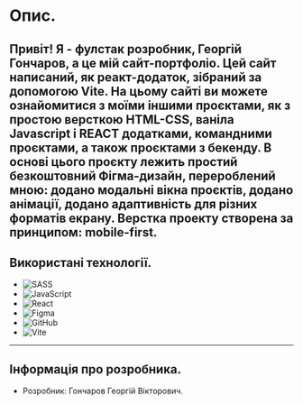 # Опис.

Привіт! Я - фулстак розробник, Георгій Гончаров, а це мій сайт-портфоліо. Цей сайт написаний, як реакт-додаток, зібраний за допомогою Vite. На цьому сайті ви можете ознайомитися з моїми іншими проєктами, як з простою версткою HTML-CSS, ваніла Javascript і REACT додатками, командними проєктами, а також проєктами з бекенду.
В основі цього проєкту лежить простий безкоштовний Фігма-дизайн, перероблений мною: додано модальні вікна проєктів, додано анімації, додано адаптивність для різних форматів екрану. Верстка проекту створена за принципом: mobile-first.
---

## Використані технології.

-  ![SASS](https://img.shields.io/badge/SASS-hotpink.svg?style=for-the-badge&logo=SASS&logoColor=white)
-  ![JavaScript](https://img.shields.io/badge/javascript-%23323330.svg?style=for-the-badge&logo=javascript&logoColor=%23F7DF1E)
-  ![React](https://img.shields.io/badge/react-%2320232a.svg?style=for-the-badge&logo=react&logoColor=%2361DAFB)
-  ![Figma](https://img.shields.io/badge/figma-%23F24E1E.svg?style=for-the-badge&logo=figma&logoColor=white)
-  ![GitHub](https://img.shields.io/badge/github-%23121011.svg?style=for-the-badge&logo=github&logoColor=white)
-  ![Vite](https://img.shields.io/badge/vite-%23646CFF.svg?style=for-the-badge&logo=vite&logoColor=white)
---

## Інформація про розробника.

- Розробник: Гончаров Георгій Вікторович.